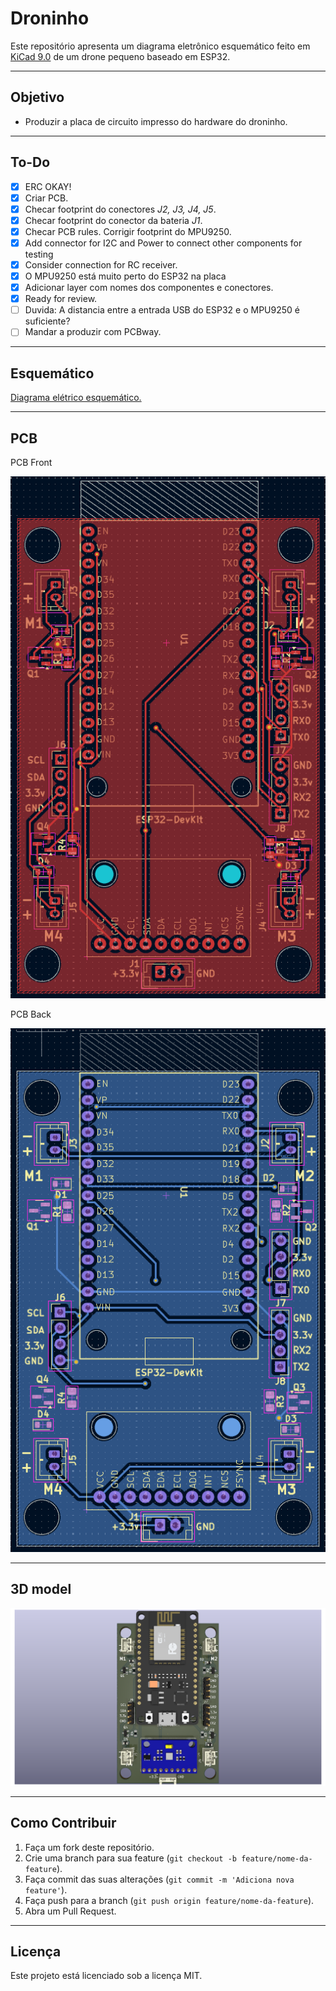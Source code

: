 # Droninho

Este repositório apresenta um diagrama eletrônico esquemático feito em [KiCad 9.0](https://www.kicad.org/) de um drone pequeno baseado em ESP32. 

---

## Objetivo

- Produzir a placa de circuito impresso do hardware do droninho.

---

## To-Do

- [x] ERC OKAY!
- [x] Criar PCB.
- [x] Checar footprint do conectores *J2, J3, J4, J5*.
- [x] Checar footprint do conector da bateria *J1*.
- [x] Checar PCB rules. Corrigir footprint do MPU9250.
- [x] Add connector for I2C and Power to connect other components for testing
- [x] Consider connection for RC receiver.
- [x] O MPU9250 está muito perto do ESP32 na placa
- [x] Adicionar layer com nomes dos componentes e conectores. 
- [x] Ready for review.
- [ ] Duvida: A distancia entre a entrada USB do ESP32 e o MPU9250 é suficiente?
- [ ] Mandar a produzir com PCBway.

---
 
## Esquemático

[Diagrama elétrico esquemático.](schematics.pdf)

---

## PCB

PCB Front

![PCB](front.png)

PCB Back

![PCB](back.png)

---

## 3D model

![3DModel](droninho.png)

---

## Como Contribuir

1. Faça um fork deste repositório.
2. Crie uma branch para sua feature (`git checkout -b feature/nome-da-feature`).
3. Faça commit das suas alterações (`git commit -m 'Adiciona nova feature'`).
4. Faça push para a branch (`git push origin feature/nome-da-feature`).
5. Abra um Pull Request.

---

## Licença

Este projeto está licenciado sob a licença MIT.